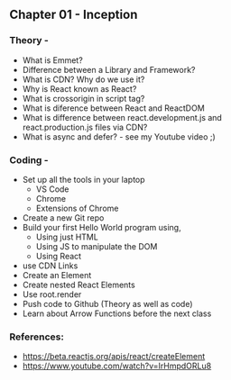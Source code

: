 ## Chapter 01 - Inception
### Theory -
- What is Emmet?
- Difference between a Library and Framework?
- What is CDN? Why do we use it?
- Why is React known as React?
- What is crossorigin in script tag?
- What is diference between React and ReactDOM
- What is difference between react.development.js and react.production.js files via CDN?
- What is async and defer? - see my Youtube video ;)
### Coding -
- Set up all the tools in your laptop
  - VS Code
  - Chrome
  - Extensions of Chrome
- Create a new Git repo
- Build your first Hello World program using,
  - Using just HTML
  - Using JS to manipulate the DOM
  - Using React
- use CDN Links
- Create an Element
- Create nested React Elements
- Use root.render
- Push code to Github (Theory as well as code)
- Learn about Arrow Functions before the next class
### References:
- https://beta.reactjs.org/apis/react/createElement
- https://www.youtube.com/watch?v=IrHmpdORLu8
